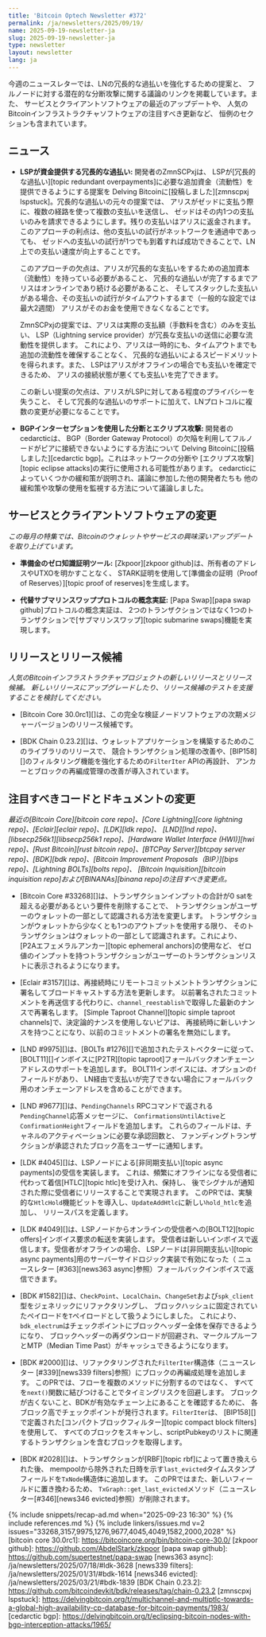 ```yaml
---
title: 'Bitcoin Optech Newsletter #372'
permalink: /ja/newsletters/2025/09/19/
name: 2025-09-19-newsletter-ja
slug: 2025-09-19-newsletter-ja
type: newsletter
layout: newsletter
lang: ja
---
```

今週のニュースレターでは、LNの冗長的な過払いを強化するための提案と、
フルノードに対する潜在的な分断攻撃に関する議論のリンクを掲載しています。また、
サービスとクライアントソフトウェアの最近のアップデートや、
人気のBitcoinインフラストラクチャソフトウェアの注目すべき更新など、
恒例のセクションも含まれています。

## ニュース

- **LSPが資金提供する冗長的な過払い:** 開発者のZmnSCPxjは、
  LSPが[冗長的な過払い][topic redundant overpayments]に必要な追加資金（流動性）を提供できるようにする提案を
  Delving Bitcoinに[投稿しました][zmnscpxj lspstuck]。冗長的な過払いの元々の提案では、
  アリスがゼッドに支払う際に、複数の経路を使って複数の支払いを送信し、
  ゼッドはその内1つの支払いのみを請求できるようにします。残りの支払いはアリスに返金されます。
  このアプローチの利点は、他の支払いの試行がネットワークを通過中であっても、
  ゼッドへの支払いの試行が1つでも到着すれば成功できることで、LN上での支払い速度が向上することです。

  このアプローチの欠点は、アリスが冗長的な支払いをするための追加資本（流動性）を持っている必要があること、
  冗長的な過払いが完了するまでアリスはオンラインであり続ける必要があること、
  そしてスタックした支払いがある場合、その支払いの試行がタイムアウトするまで（一般的な設定では最大2週間）
  アリスがそのお金を使用できなくなることです。

  ZmnSCPxjの提案では、アリスは実際の支払額（手数料を含む）のみを支払い、
  LSP（Lightning service provider）が冗長な支払いの送信に必要な流動性を提供します。
  これにより、アリスは一時的にも、タイムアウトまでも追加の流動性を確保することなく、
  冗長的な過払いによるスピードメリットを得られます。また、
  LSPはアリスがオフラインの場合でも支払いを確定できるため、
  アリスの接続状態が悪くても支払いを完了できます。

  この新しい提案の欠点は、アリスがLSPに対してある程度のプライバシーを失うこと、
  そして冗長的な過払いのサポートに加えて、LNプロトコルに複数の変更が必要になることです。

- **BGPインターセプションを使用した分断とエクリプス攻撃:** 開発者のcedarcticは、
  BGP（Border Gateway Protocol）の欠陥を利用してフルノードがピアに接続できないようにする方法について
  Delving Bitcoinに[投稿しました][cedarctic bgp]。これはネットワークの分断や
  [エクリプス攻撃][topic eclipse attacks]の実行に使用される可能性があります。
  cedarcticによっていくつかの緩和策が説明され、議論に参加した他の開発者たちも
  他の緩和策や攻撃の使用を監視する方法について議論しました。

## サービスとクライアントソフトウェアの変更

*この毎月の特集では、Bitcoinのウォレットやサービスの興味深いアップデートを取り上げています。*

- **<!--zero-knowledge-proof-of-reserve-tool-->準備金のゼロ知識証明ツール:**
  [Zkpoor][zkpoor github]は、所有者のアドレスやUTXOを明かすことなく、
  STARK証明を使用して[準備金の証明（Proof of Reserves）][topic proof of reserves]を生成します。

- **<!--alternative-submarine-swap-protocol-proof-of-concept-->代替サブマリンスワッププロトコルの概念実証:**
  [Papa Swap][papa swap github]プロトコルの概念実証は、
  2つのトランザクションではなく1つのトランザクションで[サブマリンスワップ][topic submarine swaps]機能を実現します。

## リリースとリリース候補

_人気のBitcoinインフラストラクチャプロジェクトの新しいリリースとリリース候補。
新しいリリースにアップグレードしたり、リリース候補のテストを支援することを検討してください。_

- [Bitcoin Core 30.0rc1][]は、この完全な検証ノードソフトウェアの次期メジャーバージョンのリリース候補です。

- [BDK Chain 0.23.2][]は、ウォレットアプリケーションを構築するためのこのライブラリのリリースで、
  競合トランザクション処理の改善や、[BIP158][]のフィルタリング機能を強化するための`FilterIter` APIの再設計、
  アンカーとブロックの再編成管理の改善が導入されています。

## 注目すべきコードとドキュメントの変更

_最近の[Bitcoin Core][bitcoin core repo]、[Core
Lightning][core lightning repo]、[Eclair][eclair repo]、[LDK][ldk repo]、
[LND][lnd repo]、[libsecp256k1][libsecp256k1 repo]、[Hardware Wallet
Interface (HWI)][hwi repo]、[Rust Bitcoin][rust bitcoin repo]、[BTCPay
Server][btcpay server repo]、[BDK][bdk repo]、[Bitcoin Improvement
Proposals（BIP）][bips repo]、[Lightning BOLTs][bolts repo]、
[Bitcoin Inquisition][bitcoin inquisition repo]および[BINANAs][binana repo]の注目すべき変更点。_

- [Bitcoin Core #33268][]は、トランザクションインプットの合計が0 satを超える必要があるという要件を削除することで、
  トランザクションがユーザーのウォレットの一部として認識される方法を変更します。
  トランザクションがウォレットから少なくとも1つのアウトプットを使用する限り、
  そのトランザクションはウォレットの一部として認識されます。これにより、
  [P2Aエフェメラルアンカー][topic ephemeral anchors]の使用など、
  ゼロ値のインプットを持つトランザクションがユーザーのトランザクションリストに表示されるようになります。

- [Eclair #3157][]は、再接続時にリモートコミットメントトランザクションに署名してブロードキャストする方法を更新します。
  以前署名されたコミットメントを再送信する代わりに、`channel_reestablish`で取得した最新のナンスで再署名します。
  [Simple Taproot Channel][topic simple taproot channels]で、決定論的ナンスを使用しないピアは、
  再接続時に新しいナンスを持つことになり、以前のコミットメントの署名を無効にします。

- [LND #9975][]は、[BOLTs #1276][]で追加されたテストベクターに従って、
  [BOLT11][]インボイスに[P2TR][topic taproot]フォールバックオンチェーンアドレスのサポートを追加します。
  BOLT11インボイスには、オプションの`f`フィールドがあり、
  LN経由で支払いが完了できない場合にフォールバック用のオンチェーンアドレスを含めることができます。

- [LND #9677][]は、`PendingChannels` RPCコマンドで返される`PendingChannel`応答メッセージに、
  `ConfirmationsUntilActive`と`ConfirmationHeight`フィールドを追加します。
  これらのフィールドは、チャネルのアクティベーションに必要な承認回数と、
  ファンディングトランザクションが承認されたブロック高をユーザーに通知します。

- [LDK #4045][]は、LSPノードによる[非同期支払い][topic async payments]の受信を実装します。
  これは、頻繁にオフラインになる受信者に代わって着信[HTLC][topic htlc]を受け入れ、保持し、
  後でシグナルが通知された際に受信者にリリースすることで実現されます。
  このPRでは、実験的な`HtlcHold`機能ビットを導入し、`UpdateAddHtlc`に新しい`hold_htlc`を追加し、
  リリースパスを定義します。

- [LDK #4049][]は、LSPノードからオンラインの受信者への[BOLT12][topic offers]インボイス要求の転送を実装します。
  受信者は新しいインボイスで返信します。受信者がオフラインの場合、
  LSPノードは[非同期支払い][topic async payments]用のサーバーサイドロジック実装で有効になった（
  ニュースレター [#363][news363 async]参照）フォールバックインボイスで返信できます。

- [BDK #1582][]は、`CheckPoint`、`LocalChain`、`ChangeSet`および`spk_client`型をジェネリックにリファクタリングし、
  ブロックハッシュに固定されていたペイロードを`T`ペイロードとして扱うようにしました。
  これにより、`bdk_electrum`はチェックポイントにブロックヘッダー全体を保存できるようになり、
  ブロックヘッダーの再ダウンロードが回避され、マークルプルーフとMTP（Median Time Past）がキャッシュできるようになります。

- [BDK #2000][]は、リファクタリングされた`FilterIter`構造体（ニュースレター
  [#339][news339 filters]参照）にブロックの再編成処理を追加します。
  このPRでは、フローを複数のメソッドに分割するのではなく、
  すべてを`next()`関数に結びつけることでタイミングリスクを回避します。
  ブロックが古くないこと、BDKが有効なチェーン上にあることを確認するために、
  各ブロック高でチェックポイントが発行されます。`FilterIter`は、
  [BIP158][]で定義された[コンパクトブロックフィルター][topic compact block filters]を使用して、
  すべてのブロックをスキャンし、scriptPubkeyのリストに関連するトランザクションを含むブロックを取得します。

- [BDK #2028][]は、トランザクションが[RBF][topic rbf]によって置き換えられた後、
  mempoolから除外された日時を示す`last_evicted`タイムスタンプフィールドを`TxNode`構造体に追加します。
  このPRではまた、新しいフィールドに置き換わるため、
  `TxGraph::get_last_evicted`メソッド（ニュースレター[#346][news346 evicted]参照）が削除されます。

{% include snippets/recap-ad.md when="2025-09-23 16:30" %}
{% include references.md %}
{% include linkers/issues.md v=2 issues="33268,3157,9975,1276,9677,4045,4049,1582,2000,2028" %}
[bitcoin core 30.0rc1]: https://bitcoincore.org/bin/bitcoin-core-30.0/
[zkpoor github]: https://github.com/AbdelStark/zkpoor
[papa swap github]: https://github.com/supertestnet/papa-swap
[news363 async]: /ja/newsletters/2025/07/18/#ldk-3628
[news339 filters]: /ja/newsletters/2025/01/31/#bdk-1614
[news346 evicted]: /ja/newsletters/2025/03/21/#bdk-1839
[BDK Chain 0.23.2]: https://github.com/bitcoindevkit/bdk/releases/tag/chain-0.23.2
[zmnscpxj lspstuck]: https://delvingbitcoin.org/t/multichannel-and-multiptlc-towards-a-global-high-availability-cp-database-for-bitcoin-payments/1983/
[cedarctic bgp]: https://delvingbitcoin.org/t/eclipsing-bitcoin-nodes-with-bgp-interception-attacks/1965/
